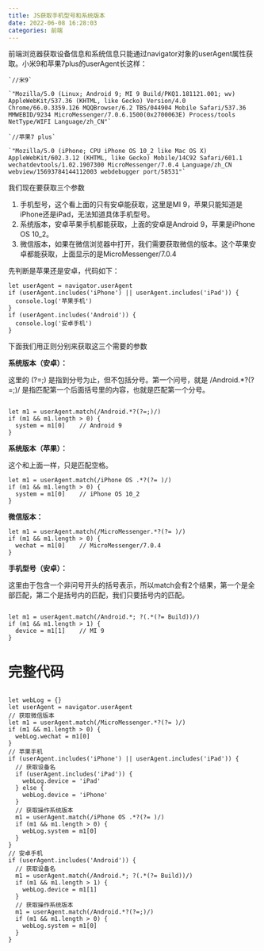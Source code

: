 ```yaml
---
title: JS获取手机型号和系统版本
date: 2022-06-08 16:28:03
categories: 前端
---
```

前端浏览器获取设备信息和系统信息只能通过navigator对象的userAgent属性获取。小米9和苹果7plus的userAgent长这样：

[](https://blog.nowcoder.net/n/4ced65ffa81b4acd9994f83593d49d2b?from=nowcoder_improve#)

```
`//米9`

`"Mozilla/5.0 (Linux; Android 9; MI 9 Build/PKQ1.181121.001; wv) AppleWebKit/537.36 (KHTML, like Gecko) Version/4.0 Chrome/66.0.3359.126 MQQBrowser/6.2 TBS/044904 Mobile Safari/537.36 MMWEBID/9234 MicroMessenger/7.0.6.1500(0x2700063E) Process/tools NetType/WIFI Language/zh_CN"`

`//苹果7 plus`

`"Mozilla/5.0 (iPhone; CPU iPhone OS 10_2 like Mac OS X) AppleWebKit/602.3.12 (KHTML, like Gecko) Mobile/14C92 Safari/601.1 wechatdevtools/1.02.1907300 MicroMessenger/7.0.4 Language/zh_CN webview/15693784144112003 webdebugger port/58531"`

```

我们现在要获取三个参数

1.  手机型号，这个看上面的只有安卓能获取，这里是MI 9，苹果只能知道是iPhone还是iPad，无法知道具体手机型号。
2.  系统版本，安卓苹果手机都能获取，上面的安卓是Android 9，苹果是iPhone OS 10_2。
3.  微信版本，如果在微信浏览器中打开，我们需要获取微信的版本。这个苹果安卓都能获取，上面显示的是MicroMessenger/7.0.4

先判断是苹果还是安卓，代码如下：

```
let userAgent = navigator.userAgent
if (userAgent.includes('iPhone') || userAgent.includes('iPad')) {
  console.log('苹果手机')
}
if (userAgent.includes('Android')) {
  console.log('安卓手机')
}

```

下面我们用正则分别来获取这三个需要的参数

**系统版本（安卓）：**

这里的 (?=;) 是指到分号为止，但不包括分号。第一个问号，就是 /Android.*?(?=;)/ 是指匹配第一个后面括号里的内容，也就是匹配第一个分号。

```

let m1 = userAgent.match(/Android.*?(?=;)/)
if (m1 && m1.length > 0) {
  system = m1[0]    // Android 9
}

```
**系统版本（苹果）：**

这个和上面一样，只是匹配空格。

```
let m1 = userAgent.match(/iPhone OS .*?(?= )/)
if (m1 && m1.length > 0) {
  system = m1[0]    // iPhone OS 10_2
}

```

**微信版本：**
```
let m1 = userAgent.match(/MicroMessenger.*?(?= )/)
if (m1 && m1.length > 0) {
  wechat = m1[0]    // MicroMessenger/7.0.4
}
```

**手机型号（安卓）：**

这里由于包含一个非问号开头的括号表示，所以match会有2个结果，第一个是全部匹配，第二个是括号内的匹配，我们只要括号内的匹配。

```

let m1 = userAgent.match(/Android.*; ?(.*(?= Build))/)
if (m1 && m1.length > 1) {
  device = m1[1]    // MI 9
}

```

# 完整代码

```

let webLog = {}
let userAgent = navigator.userAgent
// 获取微信版本
let m1 = userAgent.match(/MicroMessenger.*?(?= )/)
if (m1 && m1.length > 0) {
  webLog.wechat = m1[0]
}
// 苹果手机
if (userAgent.includes('iPhone') || userAgent.includes('iPad')) {
  // 获取设备名
  if (userAgent.includes('iPad')) {
    webLog.device = 'iPad'
  } else {
    webLog.device = 'iPhone'
  }
  // 获取操作系统版本
  m1 = userAgent.match(/iPhone OS .*?(?= )/)
  if (m1 && m1.length > 0) {
    webLog.system = m1[0]
  }
}
// 安卓手机
if (userAgent.includes('Android')) {
  // 获取设备名
  m1 = userAgent.match(/Android.*; ?(.*(?= Build))/)
  if (m1 && m1.length > 1) {
    webLog.device = m1[1]
  }
  // 获取操作系统版本
  m1 = userAgent.match(/Android.*?(?=;)/)
  if (m1 && m1.length > 0) {
    webLog.system = m1[0]
  }
}

```